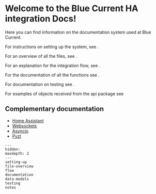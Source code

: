 # Welcome to the Blue Current HA integration Docs!

Here you can find information on the documentation system used at Blue Current.

For instructions on setting up the system, see [](setting-up).

For an overview of all the files, see [](file-overview).

For an explanation for the integration flow, see [](flow).

For the documentation of all the functions see [](documentation).

For documentation on testing see [](testing).

For examples of objects received from the api package see [](data-models)

## Complementary documentation

- [Home Assistant](https://developers.home-assistant.io/)
- [Websockets](https://websockets.readthedocs.io/en/stable/)
- [Asyncio](https://docs.python.org/3/library/asyncio.html)
- [Pyzt](https://pypi.org/project/pytz/)

```{toctree}
---
hidden:
maxdepth: 2
---
setting-up
file-overview
flow
documentation
data-models
testing
notes
```
